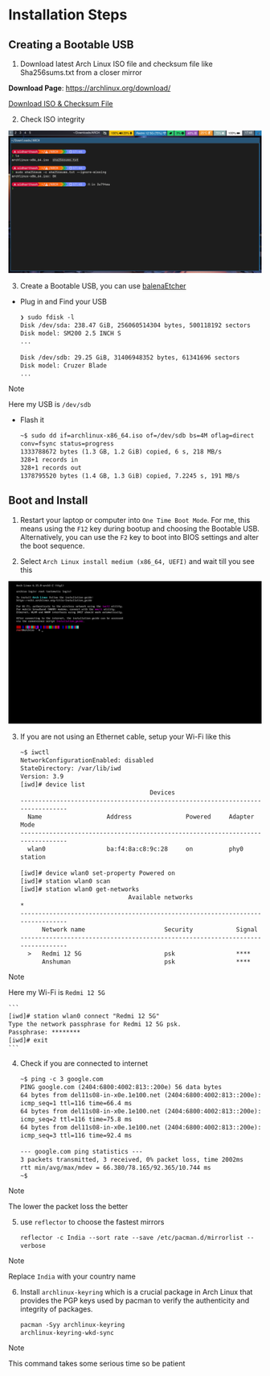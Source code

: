 # Installation Steps

## Creating a Bootable USB

1. Download latest Arch Linux ISO file and checksum file like Sha256sums.txt from a closer mirror

**Download Page**: https://archlinux.org/download/

[Download ISO & Checksum File](https://github.com/user-attachments/assets/63b4dbb9-7750-4759-b9ea-dc0cefdd2da7)

2. Check ISO integrity

![Check Sha256sum](media/sha256sum-check.png)

3. Create a Bootable USB, you can use [balenaEtcher](https://etcher.balena.io/)

  - Plug in and Find your USB

    ```
    ❯ sudo fdisk -l
    Disk /dev/sda: 238.47 GiB, 256060514304 bytes, 500118192 sectors
    Disk model: SM200 2.5 INCH S
    ...

    Disk /dev/sdb: 29.25 GiB, 31406948352 bytes, 61341696 sectors
    Disk model: Cruzer Blade    
    ...
    ```

> [!NOTE]
> Here my USB is `/dev/sdb`

  - Flash it

    ```
    ~$ sudo dd if=archlinux-x86_64.iso of=/dev/sdb bs=4M oflag=direct conv=fsync status=progress
    1333788672 bytes (1.3 GB, 1.2 GiB) copied, 6 s, 218 MB/s
    328+1 records in
    328+1 records out
    1378795520 bytes (1.4 GB, 1.3 GiB) copied, 7.2245 s, 191 MB/s
    ```

## Boot and Install

1. Restart your laptop or computer into `One Time Boot Mode`. For me, this means using the `F12` key during bootup and choosing the Bootable USB. Alternatively, you can use the `F2` key to boot into BIOS settings and alter the boot sequence.

2. Select `Arch Linux install medium (x86_64, UEFI)` and wait till you see this

  ![TTY after boot](media/TTY-after-boot.png)

3. If you are not using an Ethernet cable, setup your Wi-Fi like this

    ```
    ~$ iwctl
    NetworkConfigurationEnabled: disabled
    StateDirectory: /var/lib/iwd
    Version: 3.9
    [iwd]# device list 
                                        Devices                                    
    --------------------------------------------------------------------------------
      Name                  Address               Powered     Adapter     Mode      
    --------------------------------------------------------------------------------
      wlan0                 ba:f4:8a:c8:9c:28     on          phy0        station     

    [iwd]# device wlan0 set-property Powered on 
    [iwd]# station wlan0 scan 
    [iwd]# station wlan0 get-networks 
                                  Available networks                             *
    --------------------------------------------------------------------------------
          Network name                      Security            Signal
    --------------------------------------------------------------------------------
      >   Redmi 12 5G                       psk                 ****    
          Anshuman                          psk                 ****    
    ```

> [!NOTE]
> Here my Wi-Fi is `Redmi 12 5G`

    ```
    [iwd]# station wlan0 connect "Redmi 12 5G" 
    Type the network passphrase for Redmi 12 5G psk.                                
    Passphrase: ********                                                            
    [iwd]# exit 
    ```

4. Check if you are connected to internet

    ```
    ~$ ping -c 3 google.com
    PING google.com (2404:6800:4002:813::200e) 56 data bytes
    64 bytes from del11s08-in-x0e.1e100.net (2404:6800:4002:813::200e): icmp_seq=1 ttl=116 time=66.4 ms
    64 bytes from del11s08-in-x0e.1e100.net (2404:6800:4002:813::200e): icmp_seq=2 ttl=116 time=75.8 ms
    64 bytes from del11s08-in-x0e.1e100.net (2404:6800:4002:813::200e): icmp_seq=3 ttl=116 time=92.4 ms

    --- google.com ping statistics ---
    3 packets transmitted, 3 received, 0% packet loss, time 2002ms
    rtt min/avg/max/mdev = 66.380/78.165/92.365/10.744 ms
    ~$
    ```

> [!NOTE]
> The lower the packet loss the better

5. use `reflector` to choose the fastest mirrors

    ```
    reflector -c India --sort rate --save /etc/pacman.d/mirrorlist --verbose
    ```

> [!NOTE]
> Replace `India` with your country name

6. Install `archlinux-keyring` which is a crucial package in Arch Linux that provides the PGP keys used by pacman to verify the authenticity and integrity of packages.

    ```
    pacman -Syy archlinux-keyring
    archlinux-keyring-wkd-sync
    ```

> [!NOTE]
> This command takes some serious time so be patient

